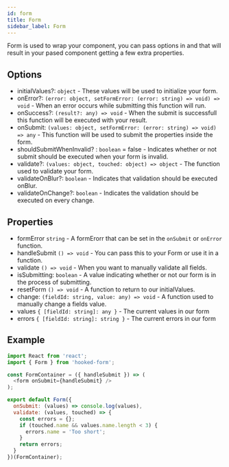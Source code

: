 ```yaml
---
id: form
title: Form
sidebar_label: Form
---
```


Form is used to wrap your component, you can pass options in and that will result in your pased component getting a few extra properties.

## Options

- initialValues?: `object` - These values will be used to initialize your form.
- onError?: `(error: object, setFormError: (error: string) => void) => void` - When an error occurs while submitting this function will run.
- onSuccess?: `(result?: any) => void` - When the submit is successfull this function will be executed with your result.
- onSubmit: `(values: object, setFormError: (error: string) => void) => any` - This function will be used to submit the properties inside the form.
- shouldSubmitWhenInvalid? : `boolean` = false - Indicates whether or not submit should be executed when your form is invalid.
- validate?: `(values: object, touched: object) => object` - The function used to validate your form.
- validateOnBlur?: `boolean` - Indicates that validation should be executed onBlur.
- validateOnChange?: `boolean` - Indicates the validation should be executed on every change.

## Properties

- formError `string` - A formErorr that can be set in the `onSubmit` or `onError` function.
- handleSubmit `() => void` - You can pass this to your Form or use it in a function.
- validate `() => void` - When you want to manually validate all fields.
- isSubmitting: `boolean` - A value indicating whether or not our form is in the process of submitting.
- resetForm `() => void` - A function to return to our initialValues.
- change: `(fieldId: string, value: any) => void` - A function used to manually change a fields value.
- values `{ [fieldId: string]: any }` - The current values in our form
- errors `{ [fieldId: string]: string }` - The current errors in our form

## Example

```js
import React from 'react';
import { Form } from 'hooked-form';

const FormContainer = ({ handleSubmit }) => (
  <form onSubmit={handleSubmit} />
);

export default Form({
  onSubmit: (values) => console.log(values),
  validate: (values, touched) => {
    const errors = {};
    if (touched.name && values.name.length < 3) {
      errors.name = 'Too short';
    }
    return errors;
  }
})(FormContainer);
```

